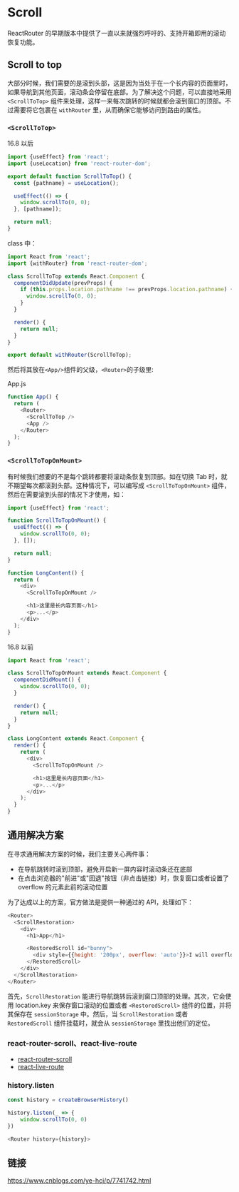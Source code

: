 # Scroll

ReactRouter 的早期版本中提供了一直以来就强烈呼吁的、支持开箱即用的滚动恢复功能。

## Scroll to top

大部分时候，我们需要的是滚到头部，这是因为当处于在一个长内容的页面里时，如果导航到其他页面，滚动条会停留在底部。为了解决这个问题，可以直接地采用 `<ScrollToTop>` 组件来处理，这样一来每次跳转的时候就都会滚到窗口的顶部。不过需要将它包裹在 `withRouter` 里，从而确保它能够访问到路由的属性。

### `<ScrollToTop>`

16.8 以后

```js
import {useEffect} from 'react';
import {useLocation} from 'react-router-dom';

export default function ScrollToTop() {
  const {pathname} = useLocation();

  useEffect(() => {
    window.scrollTo(0, 0);
  }, [pathname]);

  return null;
}
```

class 中：

```js
import React from 'react';
import {withRouter} from 'react-router-dom';

class ScrollToTop extends React.Component {
  componentDidUpdate(prevProps) {
    if (this.props.location.pathname !== prevProps.location.pathname) {
      window.scrollTo(0, 0);
    }
  }

  render() {
    return null;
  }
}

export default withRouter(ScrollToTop);
```

然后将其放在`<App/>`组件的父级，`<Router>`的子级里:

App.js

```js
function App() {
  return (
    <Router>
      <ScrollToTop />
      <App />
    </Router>
  );
}
```

### `<ScrollToTopOnMount>`

有时候我们想要的不是每个跳转都要将滚动条恢复到顶部。如在切换 Tab 时，就不期望每次都滚到头部。这种情况下，可以编写成 `<ScrollToTopOnMount>` 组件，然后在需要滚到头部的情况下才使用，如：

```js
import {useEffect} from 'react';

function ScrollToTopOnMount() {
  useEffect(() => {
    window.scrollTo(0, 0);
  }, []);

  return null;
}

function LongContent() {
  return (
    <div>
      <ScrollToTopOnMount />

      <h1>这里是长内容页面</h1>
      <p>...</p>
    </div>
  );
}
```

16.8 以前

```js
import React from 'react';

class ScrollToTopOnMount extends React.Component {
  componentDidMount() {
    window.scrollTo(0, 0);
  }

  render() {
    return null;
  }
}

class LongContent extends React.Component {
  render() {
    return (
      <div>
        <ScrollToTopOnMount />

        <h1>这里是长内容页面</h1>
        <p>...</p>
      </div>
    );
  }
}
```

## 通用解决方案

在寻求通用解决方案的时候，我们主要关心两件事：

- 在导航跳转时滚到顶部，避免开启新一屏内容时滚动条还在底部
- 在点击浏览器的"前进"或"回退"按钮（非点击链接）时，恢复窗口或者设置了 overflow 的元素此前的滚动位置

为了达成以上的方案，官方做法是提供一种通过的 API，处理如下：

```js
<Router>
  <ScrollRestoration>
    <div>
      <h1>App</h1>

      <RestoredScroll id="bunny">
        <div style={{height: '200px', overflow: 'auto'}}>I will overflow</div>
      </RestoredScroll>
    </div>
  </ScrollRestoration>
</Router>
```

首先，`ScrollRestoration` 能进行导航跳转后滚到窗口顶部的处理。其次，它会使用 location.key 来保存窗口滚动的位置或者 `<RestoredScroll>` 组件的位置，并将其保存在 `sessionStorage` 中。然后，当 `ScrollRestoration` 或者 `RestoredScroll` 组件挂载时，就会从 `sessionStorage` 里找出他们的定位。

### react-router-scroll、react-live-route

- [react-router-scroll](https://www.npmjs.com/package/react-router-scroll)
- [react-live-route](https://github.com/fi3ework/react-live-route)

### history.listen

```js
const history = createBrowserHistory()

history.listen(_ => {
    window.scrollTo(0, 0)
})

<Router history={history}>
```

## 链接

https://www.cnblogs.com/ye-hcj/p/7741742.html
